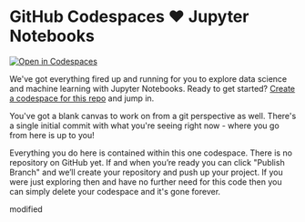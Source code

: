 # GitHub Codespaces ♥️ Jupyter Notebooks

[![Open in Codespaces](https://github.com/codespaces/badge.svg)](https://codespaces.new?repo=github/codespaces-jupyter)

We've got everything fired up and running for you to explore data science and machine learning with Jupyter Notebooks. Ready to get started? [Create a codespace for this repo](https://codespaces.new?repo=github/codespaces-notebooks) and jump in.

You've got a blank canvas to work on from a git perspective as well. There's a single initial commit with what you're seeing right now - where you go from here is up to you!

Everything you do here is contained within this one codespace. There is no repository on GitHub yet. If and when you’re ready you can click "Publish Branch" and we’ll create your repository and push up your project. If you were just exploring then and have no further need for this code then you can simply delete your codespace and it's gone forever.

modified
